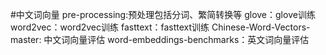 ﻿#中文词向量
pre-processing:预处理包括分词、繁简转换等
glove：glove训练
word2vec：word2vec训练
fasttext：fasttext训练
Chinese-Word-Vectors-master: 中文词向量评估
word-embeddings-benchmarks：英文词向量评估
